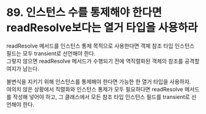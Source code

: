 # 89. 인스턴스 수를 통제해야 한다면 readResolve보다는 열거 타입을 사용하라

readResolve 메서드를 인스턴스 통제 목적으로 사용한다면 객체 참조 타입 인스턴스 필드는 모두 transient로 선언해야 한다.  
그렇지 않으면 readResolve 메서드가 수행되기 전에 역직렬화된 객체의 참조를 공격할 여지가 남는다.

불변식을 지키기 위해 인스턴스를 통제해야 한다면 가능한 한 열거 타입을 사용하자.  
여의치 않은 상황에서 직렬화와 인스턴스 통제가 모두 필요하다면 readResolve 메서드를 작성해 넣어야 하고, 그 클래스에서 모든 참조 타입 인스턴스 필드를 transient로 선언해야 한다.